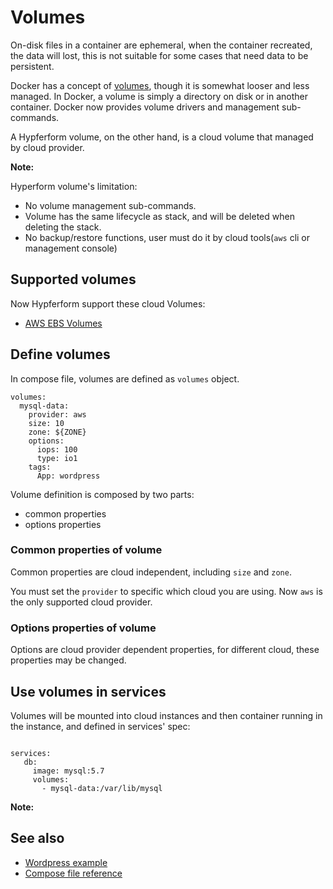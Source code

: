 # Volumes

On-disk files in a container are ephemeral, when the container recreated, the data will lost, this is not suitable for some cases that need data to be persistent.

Docker has a concept of
[volumes](https://docs.docker.com/engine/admin/volumes/), though it is
somewhat looser and less managed.  In Docker, a volume is simply a directory on
disk or in another container. Docker now provides volume
drivers and management sub-commands.

A Hypferform volume, on the other hand, is a cloud volume that managed by cloud provider.

**Note:**

Hyperform volume's limitation:

* No volume management sub-commands.
* Volume has the same lifecycle as stack, and will be deleted when deleting the stack.
* No backup/restore functions, user must do it by cloud tools(`aws` cli or management console)

## Supported volumes

Now Hypferform support these cloud Volumes:

- [AWS EBS Volumes](https://docs.aws.amazon.com/AWSEC2/latest/UserGuide/EBSVolumes.html)

## Define volumes

In compose file, volumes are defined as `volumes` object.

```
volumes:
  mysql-data:
    provider: aws
    size: 10
    zone: ${ZONE}
    options:
      iops: 100
      type: io1
    tags:
      App: wordpress
```

Volume definition is composed by two parts:

- common properties
- options properties

### Common properties of volume

Common properties are cloud independent, including `size` and `zone`.

You must set the `provider` to specific which cloud you are using. Now `aws` is the only supported cloud provider.

### Options properties of volume

Options are cloud provider dependent properties, for different cloud, these properties may be changed.

## Use volumes in services

Volumes will be mounted into cloud instances and then container running in the instance, and defined in services' spec:

```

services:
   db:
     image: mysql:5.7
     volumes:
       - mysql-data:/var/lib/mysql
```

**Note:**


## See also

- [Wordpress example](../../01-GettingStarted/03-first-project/03-deploy-stack-wordpress.md)
- [Compose file reference](../../03-Reference/compose_file/02-volume.md)
